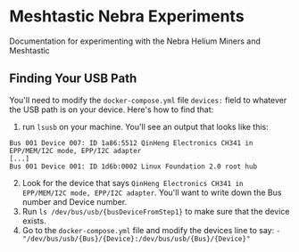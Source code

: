 # Meshtastic Nebra Experiments
Documentation for experimenting with the Nebra Helium Miners and Meshtastic

## Finding Your USB Path
You'll need to modify the `docker-compose.yml` file `devices:` field to whatever the USB path is on your device. Here's how to find that:
1. run `lsusb` on your machine. You'll see an output that looks like this:
```
Bus 001 Device 007: ID 1a86:5512 QinHeng Electronics CH341 in EPP/MEM/I2C mode, EPP/I2C adapter
[...]
Bus 001 Device 001: ID 1d6b:0002 Linux Foundation 2.0 root hub
```
2. Look for the device that says `QinHeng Electronics CH341 in EPP/MEM/I2C mode, EPP/I2C adapter`. You'll want to write down the Bus number and Device number.
3. Run `ls /dev/bus/usb/{busDeviceFromStep1}` to make sure that the device exists.
4. Go to the `docker-compose.yml` file and modify the devices line to say: `- "/dev/bus/usb/{Bus}/{Device}:/dev/bus/usb/{Bus}/{Device}"`
